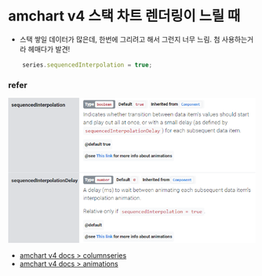 # amchart v4 스택 차트 렌더링이 느릴 때
- 스택 쌓일 데이터가 많은데, 한번에 그리려고 해서 그런지 너무 느림. 첨 사용하는거라 헤매다가 발견!
```javascript
	series.sequencedInterpolation = true;
```
### refer
![amchart-v4_slow-stacked-chart1](../img/amchart-v4_slow-stacked-chart/amchart-v4_slow-stacked-chart1.png "amchart-v4_slow-stacked-chart1")
- [amchart v4 docs > columnseries](https://www.amcharts.com/docs/v4/reference/columnseries/)
- [amchart v4 docs > animations](https://www.amcharts.com/docs/v4/concepts/animations/)
